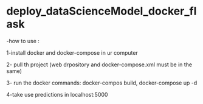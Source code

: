 # deploy_dataScienceModel_docker_flask
-how to use :

1-install docker and docker-compose in ur computer

2- pull th project (web drpository and docker-compose.xml must be in the same)

3- run the docker commands: docker-compos build, docker-compose up -d

4-take use predictions in localhost:5000 